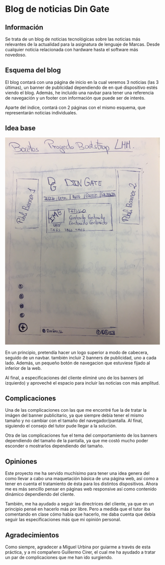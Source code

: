 # Blog de noticias Din Gate

## Información

Se trata de un blog de noticias tecnológicas sobre las noticias más relevantes de la actualidad para la asignatura de lenguaje de Marcas. 
Desde cualquier noticia relacionada con hardware hasta el software más novedoso.

## Esquema del blog

El blog contará con una página de inicio en la cual veremos 3 noticias (las 3 últimas), un banner de publicidad dependiendo de en qué 
dispositivo estés viendo el blog. Además, he incluido una navbar para tener una referencia de navegación y un footer con información que 
puede ser de interés.

Aparte del índice, contará con 2 páginas con el mismo esquema, que representarán noticias individuales.

## Idea base

![Esquema base](https://github.com/Baltimer/blog/blob/master/img/esquema.JPG)

En un principio, pretendía hacer un logo superior a modo de cabecera, seguido de un navbar. también incluir 2 banners de publicidad, uno a 
cada lado. Además, un pequeño botón de navegacion que estuviese fijado al inferior de la web.

Al final, a especificaciones del cliente eliminé uno de los banners (el izquierdo) y aproveché el espacio para incluir las noticias con 
más amplitud.

## Complicaciones

Una de las complicaciones con las que me encontré fue la de tratar la imágen del banner publicitario, ya que siempre debía tener el mismo 
tamaño y no cambiar con el tamaño del navegador/pantalla. Al final, siguiendo el consejo del tutor pude llegar a la solución.

Otra de las complicaciones fue el tema del comportamiento de los banners dependiendo del tamaño de la pantalla, ya que me costó mucho 
poder esconder o mostrarlos dependiendo del tamaño.

## Opiniones

Este proyecto me ha servido muchísimo para tener una idea genera del como llevar a cabo una maquetación básica de una página web, así 
como a tener en cuenta el tratamiento de ésta para los distintos dispositivos. Ahora me es más sencillo pensar en páginas web responsive 
así como contenido dinámico dependiendo del cliente.

También, me ha ayudado a seguir las directrices del cliente, ya que en un principio pensé en hacerlo más por libre. Pero a medida que el 
tutor iba comentando en clase cómo había que hacerlo, me daba cuenta que debía seguir las especificaciones más que mi opinión personal.

## Agradecimientos

Como siempre, agradecer a Miguel Urbina por guiarme a través de esta práctica, y a mi compañero Guillermo Cirer, el cual me ha ayudado 
a tratar un par de complicaciones que me han ido surgiendo.
